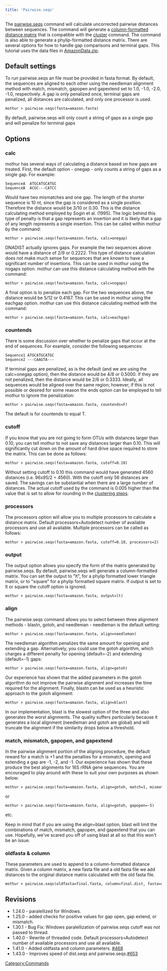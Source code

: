 ```yaml
---
title: 'Pairwise.seqs'
---
```

The [pairwise.seqs](pairwise.seqs) command will calculate
uncorrected pairwise distances between sequences. The command will
generate a [column-formatted distance
matrix](column-formatted_distance_matrix) that is compatible
with the [cluster](cluster) command. The command is also able
to generate a phylip-formatted distance matrix. There are several
options for how to handle gap comparisons and terminal gaps. This
tutorial uses the data files in [
AmazonData.zip](Media:AmazonData.zip).


## Default settings

To run pairwise.seqs an file must be provided in fasta format. By
default, the sequences are aligned to each other using the needleman
alignment method with match, mismatch, gapopen and gapextend set to 1.0,
-1.0, -2.0, -1.0, respectively. A gap is only penalized once, terminal
gaps are penalized, all distances are calculated, and only one processor
is used.

    mothur > pairwise.seqs(fasta=amazon.fasta)

By default, pairwise.seqs will only count a string of gaps as a single
gap and will penalize for terminal gaps

## Options

### calc

mothur has several ways of calculating a distance based on how gaps are
treated. First, the default option - onegap - only counts a string of
gaps as a single gap. For example:

    SequenceA  ATGCATGCATGC
    SequenceB  ACGC---CATCC

Would have two mismatches and one gap. The length of the shorter
sequence is 10 nt, since the gap is considered as a single position.
Therefore the distance would be 3/10 or 0.30. This is the distance
calculating method employed by Sogin et al. (1995). The logic behind
this type of penalty is that a gap represents an insertion and it is
likely that a gap of any length represents a single insertion. This can
be called within mothur by the command:

    mothur > pairwise.seqs(fasta=amazon.fasta, calc=onegap)

DNADIST actually ignores gaps. For example the two sequences above would
have a distance of 2/9 or 0.2222. This type of distance calculation does
not make much sense for sequences that are known to have a significant
number of insertions. This can be used in mothur using the nogaps
option. mothur can use this distance calculating method with the
command:

    mothur > pairwise.seqs(fasta=amazon.fasta, calc=nogaps)

A final option is to penalize each gap. For the two sequences above, the
distance would be 5/12 or 0.4167. This can be used in mothur using the
eachgap option. mothur can use this distance calculating method with the
command:

    mothur > pairwise.seqs(fasta=amazon.fasta, calc=eachgap)

### countends

There is some discussion over whether to penalize gaps that occur at the
end of sequences. For example, consider the following sequences:

    Sequence1 ATGCATGCATGC
    Sequence2 ---CAAGTA---

If terminal gaps are penalized, as is the default (and we are using the
calc=onegap option), then the distance would be 4/8 or 0.5000. If they
are not penalized, then the distance would be 2/6 or 0.3333. Ideally,
all sequences would be aligned over the same region; however, if this is
not possible or desired for some reason the ends option can be employed
to tell mothur to ignore the penalization:

    mothur > pairwise.seqs(fasta=amazon.fasta, countends=F)

The default is for countends to equal T.

### cutoff

If you know that you are not going to form OTUs with distances larger
than 0.10, you can tell mothur to not save any distances larger than
0.10. This will significantly cut down on the amount of hard drive space
required to store the matrix. This can be done as follows:

    mothur > pairwise.seqs(fasta=amazon.fasta, cutoff=0.10)

Without setting cutoff to 0.10 this command would have generated 4560
distances (i.e. 96x95/2 = 4560). With the cutoff only 56 distances are
saved. The savings can be substantial when there are a large number of
distances. The actual cutoff used by the command is 0.005 higher than
the value that is set to allow for rounding in the [ clustering
steps](cluster#The_precision_option).

### processors

The processors option will allow you to multiple processors to calculate
a distance matrix. Default processors=Autodetect number of available
processors and use all available. Multiple processors can be called as
follows:

    mothur > pairwise.seqs(fasta=amazon.fasta, cutoff=0.10, processors=2)

### output

The output option allows you specify the form of the matrix generated by
pairwise.seqs. By default, pairwise.seqs will generate a
column-formatted matrix. You can set the output to \"lt\", for a phylip
formatted lower triangle matrix, or to \"square\" for a phylip formatted
square matrix. If output is set to lt or square the cutoff option is
ignored.

    mothur > pairwise.seqs(fasta=amazon.fasta, output=lt)

### align

The pairwise.seqs command allows you to select between three alignment
methods - blastn, gotoh, and needleman - needleman is the default
setting:

    mothur > pairwise.seqs(fasta=amazon.fasta, align=needleman)

The needleman algorithm penalizes the same amount for opening and
extending a gap. Alternatively, you could use the gotoh algorithm, which
charges a different penalty for opening (default=-2) and extending
(default=-1) gaps:

    mothur > pairwise.seqs(fasta=amazon.fasta, align=gotoh)

Our experience has shown that the added parameters in the gotoh
algorithm do not improve the pairwise alignment and increases the time
required for the alignment. Finally, blastn can be used as a heuristic
approach to the gotoh alignment:

    mothur > pairwise.seqs(fasta=amazon.fasta, align=blast)

In our implementation, blast is the slowest option of the three and also
generates the worst alignments. The quality suffers particularly because
it generates a local alignment (needleman and gotoh are global) and will
truncate the alignment if the similarity drops below a threshold.

### match, mismatch, gapopen, and gapextend

In the pairwise alignment portion of the aligning procedure, the default
reward for a match is +1 and the penalties for a mismatch, opening and
extending a gap are -1, -2, and -1. Our experience has shown that these
produce the best alignments for 16S rRNA gene sequences. You are
encouraged to play around with these to suit your own purposes as shown
below:

    mothur > pairwise.seqs(fasta=amazon.fasta, align=gotoh, match=1, mismatch=-3)

or

    mothur > pairwise.seqs(fasta=amazon.fasta, align=gotoh, gapopen=-5)

etc.

Keep in mind that if you are using the align=blast option, blast will
limit the combinations of match, mismatch, gapopen, and gapextend that
you can use. Hopefully, we\'ve scared you off of using blast at all so
that this won\'t be an issue.

### oldfasta & column

These parameters are used to append to a column-formatted distance
matrix. Given a column matrix, a new fasta file and a old fasta file we
add distances to the original distance matrix calculated with the old
fasta file.

    mothur > pairwise.seqs(oldfasta=final.fasta, column=final.dist, fasta=amazon.fasta) 

## Revisions

-   1.24.0 - paralellized for Windows.
-   1.25.0 - added checks for positive values for gap open, gap extend,
    or mismatch.
-   1.30.1 - Bug Fix: Windows paralellization of pairwise.seqs cutoff
    was not passed to thread.
-   1.40.0 - Rewrite of threaded code. Default processors=Autodetect
    number of available processors and use all available.
-   1.41.0 - Added oldfasta and column parameters.
    [\#468](https://github.com/mothur/mothur/issues/468)
-   1.43.0 - Improves speed of dist.seqs and
    pairwise.seqs.[\#653](https://github.com/mothur/mothur/issues/653)

[Category:Commands](Category:Commands)

